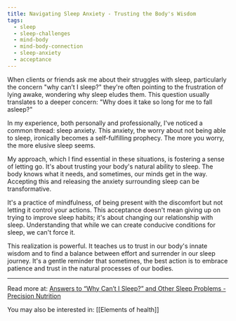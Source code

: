 ```yaml
---
title: Navigating Sleep Anxiety - Trusting the Body's Wisdom
tags:
  - sleep
  - sleep-challenges
  - mind-body
  - mind-body-connection
  - sleep-anxiety
  - acceptance
---
```

When clients or friends ask me about their struggles with sleep, particularly the concern "why can’t I sleep?" they're often pointing to the frustration of lying awake, wondering why sleep eludes them. This question usually translates to a deeper concern: "Why does it take so long for me to fall asleep?"

In my experience, both personally and professionally, I've noticed a common thread: sleep anxiety. This anxiety, the worry about not being able to sleep, ironically becomes a self-fulfilling prophecy. The more you worry, the more elusive sleep seems.

My approach, which I find essential in these situations, is fostering a sense of letting go. It's about trusting your body's natural ability to sleep. The body knows what it needs, and sometimes, our minds get in the way. Accepting this and releasing the anxiety surrounding sleep can be transformative.

It's a practice of mindfulness, of being present with the discomfort but not letting it control your actions. This acceptance doesn't mean giving up on trying to improve sleep habits; it's about changing our relationship with sleep. Understanding that while we can create conducive conditions for sleep, we can't force it.

This realization is powerful. It teaches us to trust in our body's innate wisdom and to find a balance between effort and surrender in our sleep journey. It's a gentle reminder that sometimes, the best action is to embrace patience and trust in the natural processes of our bodies.

----

Read more at: [Answers to “Why Can’t I Sleep?” and Other Sleep Problems - Precision Nutrition](https://www.precisionnutrition.com/sleep-problems)

You may also be interested in: [[Elements of health]]